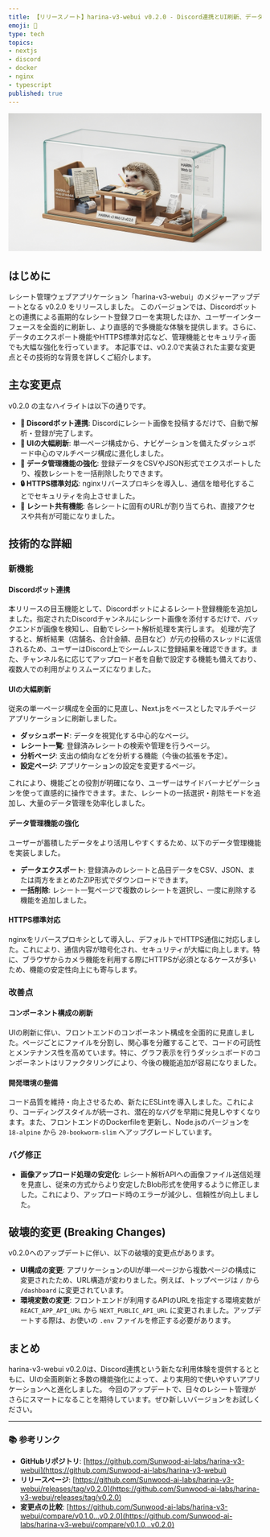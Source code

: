 ```yaml
---
title: 【リリースノート】harina-v3-webui v0.2.0 - Discord連携とUI刷新、データ管理機能を強化
emoji: 🚀
type: tech
topics:
- nextjs
- discord
- docker
- nginx
- typescript
published: true
---
```


![imagen-4-ultra_2025-10-28T11-35-13-337Z_A_clean__photorealistic_miniature_scene_inside_a_w_1.png](https://raw.githubusercontent.com/Sunwood-ai-labs/harina-v3-webui/main/generated-images/release-v0.2.0-20251028_113412/imagen-4-ultra_2025-10-28T11-35-13-337Z_A_clean__photorealistic_miniature_scene_inside_a_w_1.png)

## はじめに
レシート管理ウェブアプリケーション「harina-v3-webui」のメジャーアップデートとなる v0.2.0 をリリースしました。
このバージョンでは、Discordボットとの連携による画期的なレシート登録フローを実現したほか、ユーザーインターフェースを全面的に刷新し、より直感的で多機能な体験を提供します。さらに、データのエクスポート機能やHTTPS標準対応など、管理機能とセキュリティ面でも大幅な強化を行っています。
本記事では、v0.2.0で実装された主要な変更点とその技術的な背景を詳しくご紹介します。

## 主な変更点
v0.2.0 の主なハイライトは以下の通りです。

- **🚀 Discordボット連携**: Discordにレシート画像を投稿するだけで、自動で解析・登録が完了します。
- **🎨 UIの大幅刷新**: 単一ページ構成から、ナビゲーションを備えたダッシュボード中心のマルチページ構成に進化しました。
- **💾 データ管理機能の強化**: 登録データをCSVやJSON形式でエクスポートしたり、複数レシートを一括削除したりできます。
- **🔒 HTTPS標準対応**: nginxリバースプロキシを導入し、通信を暗号化することでセキュリティを向上させました。
- **🔗 レシート共有機能**: 各レシートに固有のURLが割り当てられ、直接アクセスや共有が可能になりました。

## 技術的な詳細
### 新機能
#### Discordボット連携
本リリースの目玉機能として、Discordボットによるレシート登録機能を追加しました。指定されたDiscordチャンネルにレシート画像を添付するだけで、バックエンドが画像を検知し、自動でレシート解析処理を実行します。
処理が完了すると、解析結果（店舗名、合計金額、品目など）が元の投稿のスレッドに返信されるため、ユーザーはDiscord上でシームレスに登録結果を確認できます。また、チャンネル名に応じてアップロード者を自動で設定する機能も備えており、複数人での利用がよりスムーズになりました。

#### UIの大幅刷新
従来の単一ページ構成を全面的に見直し、Next.jsをベースとしたマルチページアプリケーションに刷新しました。
- **ダッシュボード**: データを視覚化する中心的なページ。
- **レシート一覧**: 登録済みレシートの検索や管理を行うページ。
- **分析ページ**: 支出の傾向などを分析する機能（今後の拡張を予定）。
- **設定ページ**: アプリケーションの設定を変更するページ。

これにより、機能ごとの役割が明確になり、ユーザーはサイドバーナビゲーションを使って直感的に操作できます。また、レシートの一括選択・削除モードを追加し、大量のデータ管理を効率化しました。

#### データ管理機能の強化
ユーザーが蓄積したデータをより活用しやすくするため、以下のデータ管理機能を実装しました。
- **データエクスポート**: 登録済みのレシートと品目データをCSV、JSON、または両方をまとめたZIP形式でダウンロードできます。
- **一括削除**: レシート一覧ページで複数のレシートを選択し、一度に削除する機能を追加しました。

#### HTTPS標準対応
nginxをリバースプロキシとして導入し、デフォルトでHTTPS通信に対応しました。これにより、通信内容が暗号化され、セキュリティが大幅に向上します。特に、ブラウザからカメラ機能を利用する際にHTTPSが必須となるケースが多いため、機能の安定性向上にも寄与します。

### 改善点
#### コンポーネント構成の刷新
UIの刷新に伴い、フロントエンドのコンポーネント構成を全面的に見直しました。ページごとにファイルを分割し、関心事を分離することで、コードの可読性とメンテナンス性を高めています。特に、グラフ表示を行うダッシュボードのコンポーネントはリファクタリングにより、今後の機能追加が容易になりました。

#### 開発環境の整備
コード品質を維持・向上させるため、新たにESLintを導入しました。これにより、コーディングスタイルが統一され、潜在的なバグを早期に発見しやすくなります。また、フロントエンドのDockerfileを更新し、Node.jsのバージョンを `18-alpine` から `20-bookworm-slim` へアップグレードしています。

### バグ修正
- **画像アップロード処理の安定化**: レシート解析APIへの画像ファイル送信処理を見直し、従来の方式からより安定したBlob形式を使用するように修正しました。これにより、アップロード時のエラーが減少し、信頼性が向上しました。

## 破壊的変更 (Breaking Changes)
v0.2.0へのアップデートに伴い、以下の破壊的変更点があります。

- **UI構成の変更**: アプリケーションのUIが単一ページから複数ページの構成に変更されたため、URL構造が変わりました。例えば、トップページは `/` から `/dashboard` に変更されています。
- **環境変数の変更**: フロントエンドが利用するAPIのURLを指定する環境変数が `REACT_APP_API_URL` から `NEXT_PUBLIC_API_URL` に変更されました。アップデートする際は、お使いの `.env` ファイルを修正する必要があります。

## まとめ
harina-v3-webui v0.2.0は、Discord連携という新たな利用体験を提供するとともに、UIの全面刷新と多数の機能強化によって、より実用的で使いやすいアプリケーションへと進化しました。
今回のアップデートで、日々のレシート管理がさらにスマートになることを期待しています。ぜひ新しいバージョンをお試しください。

---
### 📚 参考リンク
- **GitHubリポジトリ**: [https://github.com/Sunwood-ai-labs/harina-v3-webui](https://github.com/Sunwood-ai-labs/harina-v3-webui)
- **リリースページ**: [https://github.com/Sunwood-ai-labs/harina-v3-webui/releases/tag/v0.2.0](https://github.com/Sunwood-ai-labs/harina-v3-webui/releases/tag/v0.2.0)
- **変更点の比較**: [https://github.com/Sunwood-ai-labs/harina-v3-webui/compare/v0.1.0...v0.2.0](https://github.com/Sunwood-ai-labs/harina-v3-webui/compare/v0.1.0...v0.2.0)
